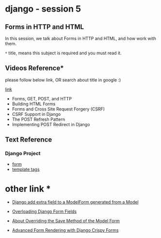# django - session 5

## Forms in HTTP and HTML
In this session, we talk about Forms in HTTP and HTML, and how work with them.

`*` title, means this subject is required and you must read it.

## Videos Reference*
please follow below link, OR search about title in google :)

[link](https://www.dj4e.com/lessons/dj4e_forms_html)
* Forms, GET, POST, and HTTP
* Building HTML Forms
* Forms and Cross Site Request Forgery (CSRF)
* CSRF Support in Django
* The POST Refresh Pattern
* Implementing POST Redirect in Django


## Text Reference

### Django Project
* [form](https://docs.djangoproject.com/en/4.1/topics/forms/)
* [template tags](https://docs.djangoproject.com/en/4.0/ref/templates/builtins/)



# other link *
* [Django add extra field to a ModelForm generated from a Model](https://stackoverflow.com/questions/13550515/django-add-extra-field-to-a-modelform-generated-from-a-model)

* [Overloading Django Form Fields](https://daniel.feldroy.com/posts/overloading-form-fields)
* [About Overriding the Save Method of the Model Form](https://www.djangotricks.com/tricks/Swv44PDSrJYQ/)
* [Advanced Form Rendering with Django Crispy Forms](https://simpleisbetterthancomplex.com/tutorial/2018/11/28/advanced-form-rendering-with-django-crispy-forms.html)
